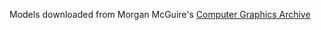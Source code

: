 
Models downloaded from Morgan McGuire's [Computer Graphics Archive](https://casual-effects.com/data)
